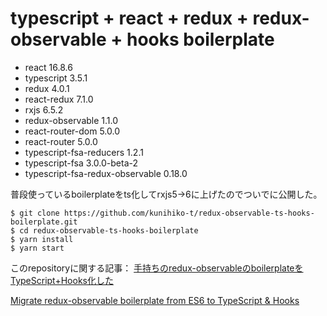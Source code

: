 # typescript + react + redux + redux-observable + hooks boilerplate

- react 16.8.6
- typescript 3.5.1
- redux 4.0.1
- react-redux 7.1.0
- rxjs 6.5.2
- redux-observable 1.1.0
- react-router-dom 5.0.0
- react-router 5.0.0
- typescript-fsa-reducers 1.2.1
- typescript-fsa 3.0.0-beta-2
- typescript-fsa-redux-observable 0.18.0

普段使っているboilerplateをts化してrxjs5->6に上げたのでついでに公開した。


```$xslt
$ git clone https://github.com/kunihiko-t/redux-observable-ts-hooks-boilerplate.git
$ cd redux-observable-ts-hooks-boilerplate
$ yarn install
$ yarn start
```

このrepositoryに関する記事： [手持ちのredux-observableのboilerplateをTypeScript+Hooks化した](https://blog.valletta.io/blog/2019-06-11-%E6%89%8B%E6%8C%81%E3%81%A1%E3%81%AEredux-observable%E3%81%AEboilerplate%E3%82%92typescript-hooks%E5%8C%96%E3%81%97%E3%81%9F/)

[Migrate redux-observable boilerplate from ES6 to TypeScript & Hooks](https://blog.valletta.io/blog/2019-06-13-migrating-es6-redux-observable-boilerplate-to-typescript/)
